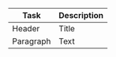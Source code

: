 | Task      | Description |
| ----------- | ----------- |
| Header      | Title       |
| Paragraph   | Text        |
